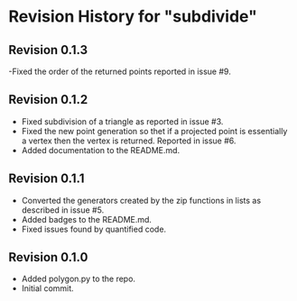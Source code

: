 # Revision History for "subdivide"

## Revision 0.1.3
-Fixed the order of the returned points reported in issue #9.

## Revision 0.1.2
- Fixed subdivision of a triangle as reported in issue #3.
- Fixed the new point generation so thet if a projected point is
  essentially a vertex then the vertex is returned. Reported in issue #6.
- Added documentation to the README.md.

## Revision 0.1.1
- Converted the generators created by the zip functions in lists as described in issue #5.
- Added badges to the README.md.
- Fixed issues found by quantified code.

## Revision 0.1.0
- Added polygon.py to the repo.
- Initial commit.
